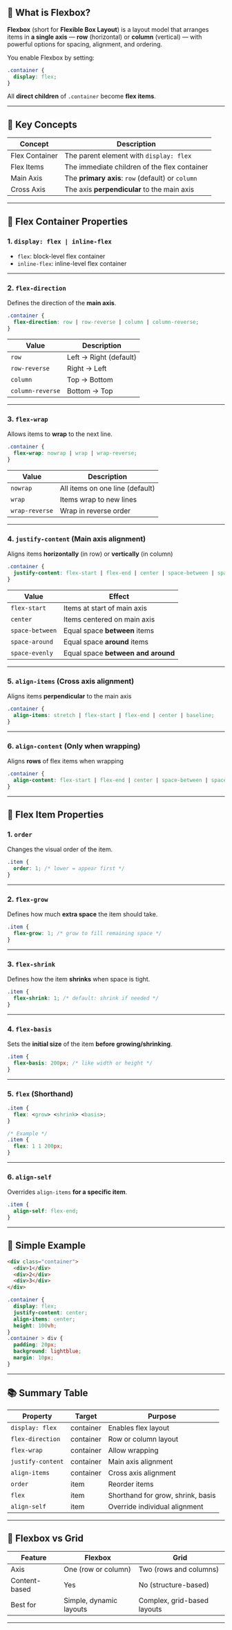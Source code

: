 ## 🧭 What is Flexbox?

**Flexbox** (short for **Flexible Box Layout**) is a layout model that arranges items in **a single axis** — **row** (horizontal) or **column** (vertical) — with powerful options for spacing, alignment, and ordering.

You enable Flexbox by setting:

```css
.container {
  display: flex;
}
```

All **direct children** of `.container` become **flex items**.

---

## 🧱 Key Concepts

| Concept        | Description                                       |
| -------------- | ------------------------------------------------- |
| Flex Container | The parent element with `display: flex`           |
| Flex Items     | The immediate children of the flex container      |
| Main Axis      | The **primary axis**: `row` (default) or `column` |
| Cross Axis     | The axis **perpendicular** to the main axis       |

---

## 🔹 Flex Container Properties

### 1. `display: flex | inline-flex`

* `flex`: block-level flex container
* `inline-flex`: inline-level flex container

---

### 2. `flex-direction`

Defines the direction of the **main axis**.

```css
.container {
  flex-direction: row | row-reverse | column | column-reverse;
}
```

| Value            | Description            |
| ---------------- | ---------------------- |
| `row`            | Left → Right (default) |
| `row-reverse`    | Right → Left           |
| `column`         | Top → Bottom           |
| `column-reverse` | Bottom → Top           |

---

### 3. `flex-wrap`

Allows items to **wrap** to the next line.

```css
.container {
  flex-wrap: nowrap | wrap | wrap-reverse;
}
```

| Value          | Description                     |
| -------------- | ------------------------------- |
| `nowrap`       | All items on one line (default) |
| `wrap`         | Items wrap to new lines         |
| `wrap-reverse` | Wrap in reverse order           |

---

### 4. `justify-content` (Main axis alignment)

Aligns items **horizontally** (in row) or **vertically** (in column)

```css
.container {
  justify-content: flex-start | flex-end | center | space-between | space-around | space-evenly;
}
```

| Value           | Effect                             |
| --------------- | ---------------------------------- |
| `flex-start`    | Items at start of main axis        |
| `center`        | Items centered on main axis        |
| `space-between` | Equal space **between** items      |
| `space-around`  | Equal space **around** items       |
| `space-evenly`  | Equal space **between and around** |

---

### 5. `align-items` (Cross axis alignment)

Aligns items **perpendicular** to the main axis

```css
.container {
  align-items: stretch | flex-start | flex-end | center | baseline;
}
```

---

### 6. `align-content` (Only when wrapping)

Aligns **rows** of flex items when wrapping

```css
.container {
  align-content: flex-start | flex-end | center | space-between | space-around | stretch;
}
```

---

## 🔸 Flex Item Properties

### 1. `order`

Changes the visual order of the item.

```css
.item {
  order: 1; /* lower = appear first */
}
```

---

### 2. `flex-grow`

Defines how much **extra space** the item should take.

```css
.item {
  flex-grow: 1; /* grow to fill remaining space */
}
```

---

### 3. `flex-shrink`

Defines how the item **shrinks** when space is tight.

```css
.item {
  flex-shrink: 1; /* default: shrink if needed */
}
```

---

### 4. `flex-basis`

Sets the **initial size** of the item **before growing/shrinking**.

```css
.item {
  flex-basis: 200px; /* like width or height */
}
```

---

### 5. `flex` (Shorthand)

```css
.item {
  flex: <grow> <shrink> <basis>;
}

/* Example */
.item {
  flex: 1 1 200px;
}
```

---

### 6. `align-self`

Overrides `align-items` **for a specific item**.

```css
.item {
  align-self: flex-end;
}
```

---

## 🧩 Simple Example

```html
<div class="container">
  <div>1</div>
  <div>2</div>
  <div>3</div>
</div>
```

```css
.container {
  display: flex;
  justify-content: center;
  align-items: center;
  height: 100vh;
}
.container > div {
  padding: 20px;
  background: lightblue;
  margin: 10px;
}
```

---

## 📚 Summary Table

| Property          | Target    | Purpose                           |
| ----------------- | --------- | --------------------------------- |
| `display: flex`   | container | Enables flex layout               |
| `flex-direction`  | container | Row or column layout              |
| `flex-wrap`       | container | Allow wrapping                    |
| `justify-content` | container | Main axis alignment               |
| `align-items`     | container | Cross axis alignment              |
| `order`           | item      | Reorder items                     |
| `flex`            | item      | Shorthand for grow, shrink, basis |
| `align-self`      | item      | Override individual alignment     |

---

## 🔄 Flexbox vs Grid

| Feature       | Flexbox                 | Grid                        |
| ------------- | ----------------------- | --------------------------- |
| Axis          | One (row or column)     | Two (rows and columns)      |
| Content-based | Yes                     | No (structure-based)        |
| Best for      | Simple, dynamic layouts | Complex, grid-based layouts |

---
